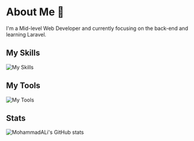# About Me 👋
I'm a Mid-level Web Developer and currently focusing on the back-end and learning Laravel.

## My Skills
![My Skills](https://skillicons.dev/icons?i=html,css,javascript,php,python,bootstrap,sass,vue,laravel&theme=light&perline=5)

## My Tools
![My Tools](https://skillicons.dev/icons?i=vim,git,linux,vscode,github,wordpress&theme=light&perline=3)

## Stats
![MohammadALi's GitHub stats](https://github-readme-stats.vercel.app/api?username=mohammadali-arjomand&show_icons=true&theme=react)
